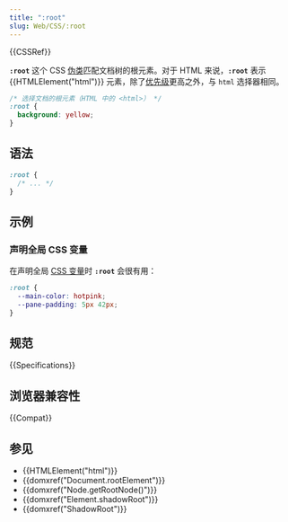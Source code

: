 ```yaml
---
title: ":root"
slug: Web/CSS/:root
---
```


{{CSSRef}}

**`:root`** 这个 CSS [伪类](/zh-CN/docs/Web/CSS/Pseudo-classes)匹配文档树的根元素。对于 HTML 来说，**`:root`** 表示 {{HTMLElement("html")}} 元素，除了[优先级](/zh-CN/docs/Web/CSS/Specificity)更高之外，与 `html` 选择器相同。

```css
/* 选择文档的根元素（HTML 中的 <html>） */
:root {
  background: yellow;
}
```

## 语法

```css
:root {
  /* ... */
}
```

## 示例

### 声明全局 CSS 变量

在声明全局 [CSS 变量](/zh-CN/docs/Web/CSS/--*)时 **`:root`** 会很有用：

```css
:root {
  --main-color: hotpink;
  --pane-padding: 5px 42px;
}
```

## 规范

{{Specifications}}

## 浏览器兼容性

{{Compat}}

## 参见

- {{HTMLElement("html")}}
- {{domxref("Document.rootElement")}}
- {{domxref("Node.getRootNode()")}}
- {{domxref("Element.shadowRoot")}}
- {{domxref("ShadowRoot")}}

